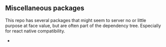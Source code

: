 ## Miscellaneous packages

This repo has several packages that might seem to server no or little purpose at
face value, but are often part of the dependency tree. Especially for react
native compatibility.

-
